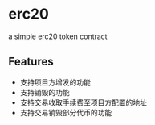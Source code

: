 # erc20

a simple erc20 token contract

## Features

- 支持项目方增发的功能
- 支持销毁的功能
- 支持交易收取手续费至项目方配置的地址
- 支持交易销毁部分代币的功能
